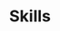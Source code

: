 ---
widget: featurette # As of v5.8-dev, 'featurette' is renamed 'features'
headless: true  # This file represents a page section.

# Put Your Section Options Here (title, background, etc.) ...
title: Skills
subtitle:
weight: 15 # The position of section on page

# Showcase personal skills or business features.
# Add/remove as many `feature` blocks below as you like.
# For available icons, see: https://wowchemy.com/docs/page-builder/#icons
feature:

  - icon: "custom/java.svg"
    icon_pack: custom
    name: Java
    description: 90%

  - icon: "custom/spring.svg"
    icon_pack: custom
    name: Spring
    description: 80%

  - icon: github
    icon_pack: fab
    name: github
    description: 70%

---